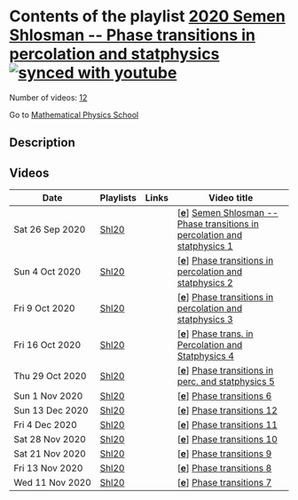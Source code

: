 # Contents of the playlist [2020 Semen Shlosman -- Phase transitions in percolation and statphysics](https://www.youtube.com/playlist?list=PLLGkFbxve672jbDwYkB6W8MczUfSF9FdJ)[![synced with youtube](https://img.shields.io/github/last-commit/mathphysschool/mathphysschool.github.io/autoupdate1?label=synced%20with%20youtube)](#)

Number of videos: [12](#videos)

Go to [Mathematical Physics School](../README.md)

## Description



## Videos

|Date|Playlists|Links|Video title|
|---|---|---|---|
| Sat&nbsp;26&nbsp;Sep&nbsp;2020 | [Shl20](../playlists/Shl20 "2020 Semen Shlosman -- Phase transitions in percolation and statphysics") |  | [[**e**](https://studio.youtube.com/video/VI_C4QD06rI/edit "Edit")] [Semen Shlosman -- Phase transitions in percolation and statphysics 1](https://www.youtube.com/watch?v=VI_C4QD06rI&list=PLLGkFbxve672jbDwYkB6W8MczUfSF9FdJ "The first lecture on percolation. Definitions. No percolation for small p. Onset of percolation for p close to 1.") |
| Sun&nbsp;4&nbsp;Oct&nbsp;2020 | [Shl20](../playlists/Shl20 "2020 Semen Shlosman -- Phase transitions in percolation and statphysics") |  | [[**e**](https://studio.youtube.com/video/kNyzZ4bb4mc/edit "Edit")] [Phase transitions in percolation and statphysics 2](https://www.youtube.com/watch?v=kNyzZ4bb4mc&list=PLLGkFbxve672jbDwYkB6W8MczUfSF9FdJ "Coupling = склейка разных вероятностных распределений.&#013;Возрастающие события.") |
| Fri&nbsp;9&nbsp;Oct&nbsp;2020 | [Shl20](../playlists/Shl20 "2020 Semen Shlosman -- Phase transitions in percolation and statphysics") |  | [[**e**](https://studio.youtube.com/video/TiQhoRqvICY/edit "Edit")] [Phase transitions in percolation and statphysics 3](https://www.youtube.com/watch?v=TiQhoRqvICY&list=PLLGkFbxve672jbDwYkB6W8MczUfSF9FdJ "Доказательство того, что вероятность возникновения бесконечного кластера равна нулю или единице. Просачивание на деревьях и на плоскости Лобачевского: бесконечно много бесконечных кластеров.&#013;&#013;Бонус: расстояние Канторовича.") |
| Fri&nbsp;16&nbsp;Oct&nbsp;2020 | [Shl20](../playlists/Shl20 "2020 Semen Shlosman -- Phase transitions in percolation and statphysics") |  | [[**e**](https://studio.youtube.com/video/0EWjcyjup4M/edit "Edit")] [Phase trans. in Percolation and Statphysics 4](https://www.youtube.com/watch?v=0EWjcyjup4M&list=PLLGkFbxve672jbDwYkB6W8MczUfSF9FdJ "Конструктивное  описание области отсутствия перколяции. Тождество Маргулиса-Руссо и pivotal edges") |
| Thu&nbsp;29&nbsp;Oct&nbsp;2020 | [Shl20](../playlists/Shl20 "2020 Semen Shlosman -- Phase transitions in percolation and statphysics") |  | [[**e**](https://studio.youtube.com/video/sgP-IXHPZ_I/edit "Edit")] [Phase transitions in perc. and statphysics 5](https://www.youtube.com/watch?v=sgP-IXHPZ_I&list=PLLGkFbxve672jbDwYkB6W8MczUfSF9FdJ "Конструктивность просачивания, окончание.") |
| Sun&nbsp;1&nbsp;Nov&nbsp;2020 | [Shl20](../playlists/Shl20 "2020 Semen Shlosman -- Phase transitions in percolation and statphysics") |  | [[**e**](https://studio.youtube.com/video/LWpNU1UFS0I/edit "Edit")] [Phase transitions 6](https://www.youtube.com/watch?v=LWpNU1UFS0I&list=PLLGkFbxve672jbDwYkB6W8MczUfSF9FdJ "Теорема Кестена: p&#95;cr (размерность 2D) = 1/2") |
| Sun&nbsp;13&nbsp;Dec&nbsp;2020 | [Shl20](../playlists/Shl20 "2020 Semen Shlosman -- Phase transitions in percolation and statphysics") |  | [[**e**](https://studio.youtube.com/video/mW96lKrFsRc/edit "Edit")] [Phase transitions 12](https://www.youtube.com/watch?v=mW96lKrFsRc&list=PLLGkFbxve672jbDwYkB6W8MczUfSF9FdJ "Uniqueness, via coupling") |
| Fri&nbsp;4&nbsp;Dec&nbsp;2020 | [Shl20](../playlists/Shl20 "2020 Semen Shlosman -- Phase transitions in percolation and statphysics") |  | [[**e**](https://studio.youtube.com/video/Y3JEk8e2Uk0/edit "Edit")] [Phase transitions 11](https://www.youtube.com/watch?v=Y3JEk8e2Uk0&list=PLLGkFbxve672jbDwYkB6W8MczUfSF9FdJ "No phase transitions at high temperature") |
| Sat&nbsp;28&nbsp;Nov&nbsp;2020 | [Shl20](../playlists/Shl20 "2020 Semen Shlosman -- Phase transitions in percolation and statphysics") |  | [[**e**](https://studio.youtube.com/video/l7G60d1OtxU/edit "Edit")] [Phase transitions 10](https://www.youtube.com/watch?v=l7G60d1OtxU&list=PLLGkFbxve672jbDwYkB6W8MczUfSF9FdJ "Оценка Пайерлса") |
| Sat&nbsp;21&nbsp;Nov&nbsp;2020 | [Shl20](../playlists/Shl20 "2020 Semen Shlosman -- Phase transitions in percolation and statphysics") |  | [[**e**](https://studio.youtube.com/video/fOb-7TFWyWc/edit "Edit")] [Phase transitions 9](https://www.youtube.com/watch?v=fOb-7TFWyWc&list=PLLGkFbxve672jbDwYkB6W8MczUfSF9FdJ "Gibbs states 2") |
| Fri&nbsp;13&nbsp;Nov&nbsp;2020 | [Shl20](../playlists/Shl20 "2020 Semen Shlosman -- Phase transitions in percolation and statphysics") |  | [[**e**](https://studio.youtube.com/video/GSHqWFzIFy0/edit "Edit")] [Phase transitions 8](https://www.youtube.com/watch?v=GSHqWFzIFy0&list=PLLGkFbxve672jbDwYkB6W8MczUfSF9FdJ "Распределение Гиббса") |
| Wed&nbsp;11&nbsp;Nov&nbsp;2020 | [Shl20](../playlists/Shl20 "2020 Semen Shlosman -- Phase transitions in percolation and statphysics") |  | [[**e**](https://studio.youtube.com/video/qG6ob0RLt0c/edit "Edit")] [Phase transitions 7](https://www.youtube.com/watch?v=qG6ob0RLt0c&list=PLLGkFbxve672jbDwYkB6W8MczUfSF9FdJ "Теория Руссо-Симора-Уелша (RSW). &#013;Степенное убывание корреляций в критической точке.") |
